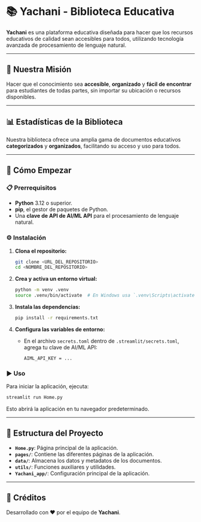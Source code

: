 
# 📚 Yachani - Biblioteca Educativa

**Yachani** es una plataforma educativa diseñada para hacer que los recursos educativos de calidad sean accesibles para todos, utilizando tecnología avanzada de procesamiento de lenguaje natural.

---

## 🎯 Nuestra Misión

Hacer que el conocimiento sea **accesible**, **organizado** y **fácil de encontrar** para estudiantes de todas partes, sin importar su ubicación o recursos disponibles.

---

## 📊 Estadísticas de la Biblioteca

Nuestra biblioteca ofrece una amplia gama de documentos educativos **categorizados** y **organizados**, facilitando su acceso y uso para todos.

---

## 🚀 Cómo Empezar

### 📋 Prerrequisitos

- **Python** 3.12 o superior.
- **pip**, el gestor de paquetes de Python.
- Una **clave de API de AI/ML API** para el procesamiento de lenguaje natural.

### ⚙️ Instalación

1. **Clona el repositorio:**

    ```bash
    git clone <URL_DEL_REPOSITORIO>
    cd <NOMBRE_DEL_REPOSITORIO>
    ```

2. **Crea y activa un entorno virtual:**

    ```bash
    python -m venv .venv
    source .venv/bin/activate  # En Windows usa `.venv\Scripts\activate`
    ```

3. **Instala las dependencias:**

    ```bash
    pip install -r requirements.txt
    ```

4. **Configura las variables de entorno:**

    - En el archivo `secrets.toml` dentro de `.streamlit/secrets.toml`, agrega tu clave de AI/ML API:

      ```env
      AIML_API_KEY = ...
      ```

### ▶️ Uso

Para iniciar la aplicación, ejecuta:

```bash
streamlit run Home.py
```

Esto abrirá la aplicación en tu navegador predeterminado.

---

## 📂 Estructura del Proyecto

- **`Home.py`**: Página principal de la aplicación.
- **`pages/`**: Contiene las diferentes páginas de la aplicación.
- **`data/`**: Almacena los datos y metadatos de los documentos.
- **`utils/`**: Funciones auxiliares y utilidades.
- **`Yachani_app/`**: Configuración principal de la aplicación.


---

## 🌟 Créditos

Desarrollado con ❤️ por el equipo de **Yachani**.
